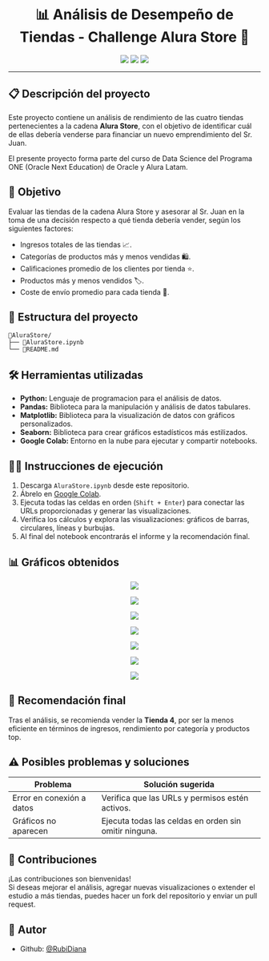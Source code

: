 <h1 align="center"> 📊 Análisis de Desempeño de Tiendas - Challenge Alura Store 🏪
 </h1>

<p align="center">
<a href="#status"><img src="https://img.shields.io/badge/status-completed-brown"></a>
<a href="#release-date"><img src="https://img.shields.io/badge/release_date-abril-green"></a>
<a href="#javascript"><img src="https://img.shields.io/badge/python-blue"></a>
</a>
</p>

---

## 📋 Descripción del proyecto
Este proyecto contiene un análisis de rendimiento de las cuatro tiendas pertenecientes a la cadena **Alura Store**, con el objetivo de identificar cuál de ellas debería venderse para financiar un nuevo emprendimiento del Sr. Juan.

El presente proyecto forma parte del curso de Data Science del Programa ONE (Oracle Next Education) de Oracle y Alura Latam.

## 🧠 Objetivo

Evaluar las tiendas de la cadena Alura Store y asesorar al Sr. Juan en la toma de una decisión respecto a qué tienda debería vender, según los siguientes factores:

- Ingresos totales de las tiendas 📈.
- Categorías de productos más y menos vendidas 🛍️.
- Calificaciones promedio de los clientes por tienda ⭐.
- Productos más y menos vendidos 🏷️.
- Coste de envío promedio para cada tienda 🚚.

## 📁 Estructura del proyecto

```
📂AluraStore/
├── 📄AluraStore.ipynb
└── 📄README.md
```

## 🛠️ Herramientas utilizadas

- **Python:** Lenguaje de programacion para el análisis de datos.
- **Pandas:** Biblioteca para la manipulación y análisis de datos tabulares.
- **Matplotlib:** Biblioteca para la visualización de datos con gráficos personalizados.
- **Seaborn:** Biblioteca para crear gráficos estadísticos más estilizados.
- **Google Colab:** Entorno en la nube para ejecutar y compartir notebooks.

## 👩‍💻 Instrucciones de ejecución

  1. Descarga `AluraStore.ipynb` desde este repositorio.
  2. Ábrelo en [Google Colab](https://colab.research.google.com).
  3. Ejecuta todas las celdas en orden (`Shift + Enter`) para conectar las URLs proporcionadas y generar las visualizaciones.
  4. Verifica los cálculos y explora las visualizaciones: gráficos de barras, circulares, líneas y burbujas.
  5. Al final del notebook encontrarás el informe y la recomendación final.

## 📊 Gráficos obtenidos

<p align="center"><img src="https://github.com/user-attachments/assets/352e8847-0418-44a6-a641-168cd71dd118" /></p>
<p align="center"><img src="https://github.com/user-attachments/assets/aa3ba38d-ed42-40fb-aacb-dcd4222fc898" /></p>
<p align="center"><img src="https://github.com/user-attachments/assets/6b22f1f3-f9cd-4bac-a5ab-f682e914b947" /></p>
<p align="center"><img src="https://github.com/user-attachments/assets/97f39397-dd87-4eda-8904-b7cad8e553ed" /></p>
<p align="center"><img src="https://github.com/user-attachments/assets/dfbc8bf5-dcd6-4262-a734-138da4dc846d" /></p>
<p align="center"><img src="https://github.com/user-attachments/assets/9462e6c5-3bd4-41ca-9c93-9112aea2f9ef" /></p>
<p align="center"><img src="https://github.com/user-attachments/assets/8c3436d8-7e6b-46d8-9223-ffb07e6e87d7" /></p>

## 📌 Recomendación final

Tras el análisis, se recomienda vender la **Tienda 4**, por ser la menos eficiente en términos de ingresos, rendimiento por categoría y productos top.

## ⚠️ Posibles problemas y soluciones

| Problema                         | Solución sugerida                                     |
|----------------------------------|-------------------------------------------------------|
| Error en conexión a datos        | Verifica que las URLs y permisos estén activos.       |
| Gráficos no aparecen             | Ejecuta todas las celdas en orden sin omitir ninguna. |

## 🤝 Contribuciones

¡Las contribuciones son bienvenidas!  
Si deseas mejorar el análisis, agregar nuevas visualizaciones o extender el estudio a más tiendas, puedes hacer un fork del repositorio y enviar un pull request.

## 👤 Autor
- Github: [@RubiDiana](https://github.com/RubiDiana)
